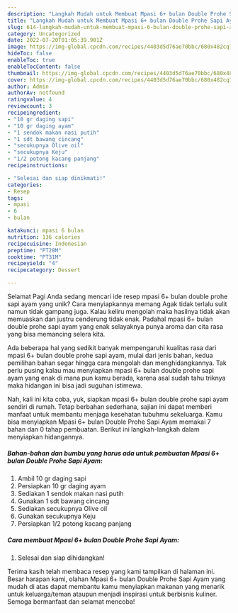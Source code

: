 ```yaml
---
description: "Langkah Mudah untuk Membuat Mpasi 6+ bulan Double Prohe Sapi Ayam yang Lezat, Enak"
title: "Langkah Mudah untuk Membuat Mpasi 6+ bulan Double Prohe Sapi Ayam yang Lezat, Enak"
slug: 614-langkah-mudah-untuk-membuat-mpasi-6-bulan-double-prohe-sapi-ayam-yang-lezat-enak
category: Uncategorized
date: 2022-07-20T01:05:39.901Z
image: https://img-global.cpcdn.com/recipes/4403d5d76ae70bbc/680x482cq70/mpasi-6-bulan-double-prohe-sapi-ayam-foto-resep-utama.jpg
hideToc: false
enableToc: true
enableTocContent: false
thumbnail: https://img-global.cpcdn.com/recipes/4403d5d76ae70bbc/680x482cq70/mpasi-6-bulan-double-prohe-sapi-ayam-foto-resep-utama.jpg
cover: https://img-global.cpcdn.com/recipes/4403d5d76ae70bbc/680x482cq70/mpasi-6-bulan-double-prohe-sapi-ayam-foto-resep-utama.jpg
author: Admin
authorAv: notfound
ratingvalue: 4
reviewcount: 3
recipeingredient:
- "10 gr daging sapi"
- "10 gr daging ayam"
- "1 sendok makan nasi putih"
- "1 sdt bawang cincang"
- "secukupnya Olive oil"
- "secukupnya Keju"
- "1/2 potong kacang panjang"
recipeinstructions:

- "Selesai dan siap dinikmati!"
categories:
- Resep
tags:
- mpasi
- 6
- bulan

katakunci: mpasi 6 bulan 
nutrition: 136 calories
recipecuisine: Indonesian
preptime: "PT28M"
cooktime: "PT31M"
recipeyield: "4"
recipecategory: Dessert

---
```



Selamat Pagi Anda sedang mencari ide resep mpasi 6+ bulan double prohe sapi ayam yang unik? Cara menyiapkannya memang Agak tidak terlalu sulit namun tidak gampang juga. Kalau keliru mengolah maka hasilnya tidak akan memuaskan dan justru cenderung tidak enak. Padahal mpasi 6+ bulan double prohe sapi ayam yang enak selayaknya punya aroma dan cita rasa yang bisa memancing selera kita.




Ada beberapa hal yang sedikit banyak mempengaruhi kualitas rasa dari mpasi 6+ bulan double prohe sapi ayam, mulai dari jenis bahan, kedua pemilihan bahan segar hingga cara mengolah dan menghidangkannya. Tak perlu pusing kalau mau menyiapkan mpasi 6+ bulan double prohe sapi ayam yang enak di mana pun kamu berada, karena asal sudah tahu triknya maka hidangan ini bisa jadi suguhan istimewa.


Nah, kali ini kita coba, yuk, siapkan mpasi 6+ bulan double prohe sapi ayam sendiri di rumah. Tetap berbahan sederhana, sajian ini dapat memberi manfaat untuk membantu menjaga kesehatan tubuhmu sekeluarga. Kamu bisa menyiapkan Mpasi 6+ bulan Double Prohe Sapi Ayam memakai 7 bahan dan 0 tahap pembuatan. Berikut ini langkah-langkah dalam menyiapkan hidangannya.

<!--inarticleads1-->

##### Bahan-bahan dan bumbu yang harus ada untuk pembuatan Mpasi 6+ bulan Double Prohe Sapi Ayam:

1. Ambil 10 gr daging sapi
1. Persiapkan 10 gr daging ayam
1. Sediakan 1 sendok makan nasi putih
1. Gunakan 1 sdt bawang cincang
1. Sediakan secukupnya Olive oil
1. Gunakan secukupnya Keju
1. Persiapkan 1/2 potong kacang panjang




<!--inarticleads2-->

##### Cara membuat Mpasi 6+ bulan Double Prohe Sapi Ayam:


1. Selesai dan siap dihidangkan!



Terima kasih telah membaca resep yang kami tampilkan di halaman ini. Besar harapan kami, olahan Mpasi 6+ bulan Double Prohe Sapi Ayam yang mudah di atas dapat membantu kamu menyiapkan makanan yang menarik untuk keluarga/teman ataupun menjadi inspirasi untuk berbisnis kuliner. Semoga bermanfaat dan selamat mencoba!
